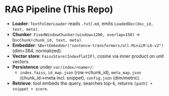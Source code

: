 # RAG Pipeline (This Repo)
- **Loader**: `TextFolderLoader` reads `.txt`/`.md`, emits `LoadedDoc(doc_id, text, meta)`.
- **Chunker**: `FixedWindowChunker(window=1200, overlap=150)` → `DocChunk(chunk_id, text, meta)`.
- **Embedder**: `SBertEmbedder("sentence-transformers/all-MiniLM-L6-v2")` (dim=384, normalized).
- **Vector store**: `FaissStore(IndexFlatIP)`, cosine via inner product on unit vectors.
- **Persistence** under `var/index/<name>/`:
  - `index.faiss`, `id_map.json` (row→chunk_id), `meta_map.json` (chunk_id→meta incl. snippet), `config.json` (dim/metric).
- **Retrieve**: tool embeds the query, searches top-k, returns `[path] + snippet + score`.
